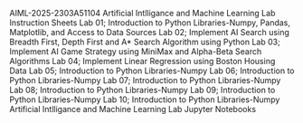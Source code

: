 AIML-2025-2303A51104
Artificial Intlligance and Machine Learning Lab Instruction Sheets
Lab 01; Introduction to Python Libraries-Numpy, Pandas, Matplotlib, and Access to Data Sources
Lab 02; Implement AI Search using Breadth First, Depth First and A* Search Algorithm using Python
Lab 03; Implement AI Game Strategy using MiniMax and Alpha-Beta Search Algorithms
Lab 04; Implement Linear Regression using Boston Housing Data
Lab 05; Introduction to Python Libraries-Numpy
Lab 06; Introduction to Python Libraries-Numpy
Lab 07; Introduction to Python Libraries-Numpy
Lab 08; Introduction to Python Libraries-Numpy
Lab 09; Introduction to Python Libraries-Numpy
Lab 10; Introduction to Python Libraries-Numpy
Artificial Intlligance and Machine Learning Lab Jupyter Notebooks
